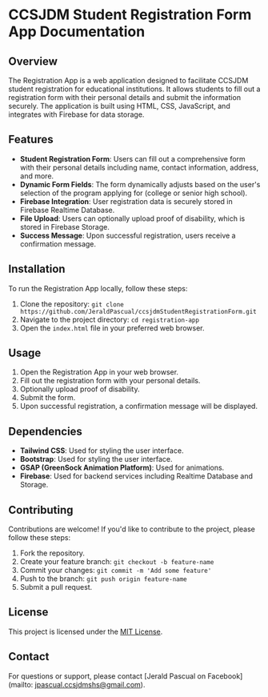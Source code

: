 # CCSJDM Student Registration Form App Documentation

## Overview
The Registration App is a web application designed to facilitate CCSJDM student registration for educational institutions. It allows students to fill out a registration form with their personal details and submit the information securely. The application is built using HTML, CSS, JavaScript, and integrates with Firebase for data storage.

## Features
- **Student Registration Form**: Users can fill out a comprehensive form with their personal details including name, contact information, address, and more.
- **Dynamic Form Fields**: The form dynamically adjusts based on the user's selection of the program applying for (college or senior high school).
- **Firebase Integration**: User registration data is securely stored in Firebase Realtime Database.
- **File Upload**: Users can optionally upload proof of disability, which is stored in Firebase Storage.
- **Success Message**: Upon successful registration, users receive a confirmation message.

## Installation
To run the Registration App locally, follow these steps:
1. Clone the repository: `git clone https://github.com/JeraldPascual/ccsjdmStudentRegistrationForm.git`
2. Navigate to the project directory: `cd registration-app`
3. Open the `index.html` file in your preferred web browser.

## Usage
1. Open the Registration App in your web browser.
2. Fill out the registration form with your personal details.
3. Optionally upload proof of disability.
4. Submit the form.
5. Upon successful registration, a confirmation message will be displayed.

## Dependencies
- **Tailwind CSS**: Used for styling the user interface.
- **Bootstrap**: Used for styling the user interface.
- **GSAP (GreenSock Animation Platform)**: Used for animations.
- **Firebase**: Used for backend services including Realtime Database and Storage.

## Contributing
Contributions are welcome! If you'd like to contribute to the project, please follow these steps:
1. Fork the repository.
2. Create your feature branch: `git checkout -b feature-name`
3. Commit your changes: `git commit -m 'Add some feature'`
4. Push to the branch: `git push origin feature-name`
5. Submit a pull request.

## License
This project is licensed under the [MIT License](LICENSE).

## Contact
For questions or support, please contact [Jerald Pascual on Facebook](mailto: jpascual.ccsjdmshs@gmail.com).
